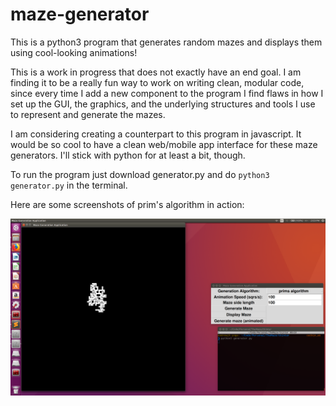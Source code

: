 # maze-generator

This is a python3 program that generates random mazes and displays them using cool-looking animations!

This is a work in progress that does not exactly have an end goal. I am finding it to be a really fun way to work on writing clean, modular code, since every time I add a new component to the program I find flaws in how I set up the GUI, the graphics, and the underlying structures and tools I use to represent and generate the mazes.

I am considering creating a counterpart to this program in javascript. It would be so cool to have a clean web/mobile app interface for these maze generators. I'll stick with python for at least a bit, though.

To run the program just download generator.py and do ```python3 generator.py``` in the terminal.

Here are some screenshots of prim's algorithm in action:

![alt text](https://github.com/andrewhaeffner/maze-generator/blob/master/screenshots/primsalgorithm1.png)
